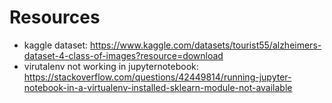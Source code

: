 # Resources 
- kaggle dataset: https://www.kaggle.com/datasets/tourist55/alzheimers-dataset-4-class-of-images?resource=download
- virutalenv not working in jupyternotebook: https://stackoverflow.com/questions/42449814/running-jupyter-notebook-in-a-virtualenv-installed-sklearn-module-not-available
